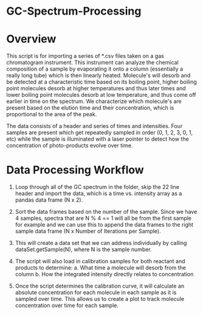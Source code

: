 # GC-Spectrum-Processing

Overview
=========
This script is for importing a series of *.csv files taken on a gas chromatogram instrument. This instrument can analyze the chemical composition of a sample by evaporating it onto a column (essentially a really long tube) which is then linearly heated. Molecule's will desorb and be detected at a characteristic time based on its boiling point, higher boiling point molecules desorb at higher temperatures and thus later times and lower boiling point molecules desorb at low temperature, and thus come off earlier in time on the spectrum. We characterize which molecule's are present based on the elution time and their concentration, which is proportional to the area of the peak. 

The data consists of a header and series of times and intensities. Four samples are present which get repeatedly sampled in order (0, 1, 2, 3, 0, 1, etc) while the sample is illuminated with a laser pointer to detect how the concentration of photo-products evolve over time.

Data Processing Workflow
=========================
1. Loop through all of the GC spectrum in the folder, skip the 22 line header and import the data, which is a time vs. intensity array as a pandas data frame (N x 2).

2. Sort the data frames based on the number of the sample. Since we have 4 samples, spectra that are N % 4 == 1 will all be from the first sample for example and we can use this to append the data frames to the right sample data frame (N x Number of Iterations per Sample). 

3. This will create a data set that we can address individually by calling dataSet.getSample(N), where N is the sample number.

4. The script will also load in calibration samples for both reactant and products to determine:
  a. What time a molecule will desorb from the column
  b. How the integrated intensity directly relates to concentration

5. Once the script determines the calibration curve, it will calculate an absolute concentration for each molecule in each sample as it is sampled over time. This allows us to create a plot to track molecule concentration over time for each sample.
